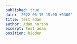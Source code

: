 ```yaml
---
published: true
date: '2022-06-15 15:00 +0300'
title: test adam
author: Adam horton
excerpt: test adam
position: hidden
---
```


